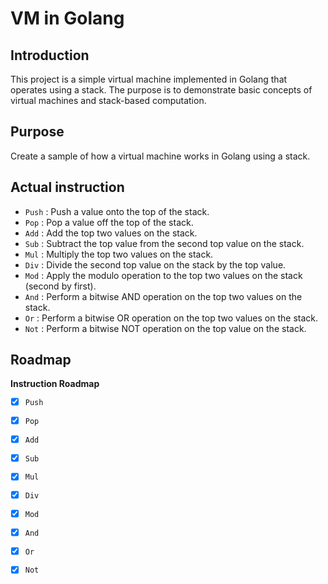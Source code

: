 # VM in Golang

## Introduction 

This project is a simple virtual machine implemented in Golang that operates using a stack. The purpose is to demonstrate basic concepts of virtual machines and stack-based computation.

## Purpose

Create a sample of how a virtual machine works in Golang using a stack.

## Actual instruction 

- `Push` : Push a value onto the top of the stack.
- `Pop` : Pop a value off the top of the stack.
- `Add` : Add the top two values on the stack.
- `Sub` : Subtract the top value from the second top value on the stack.
- `Mul` : Multiply the top two values on the stack.
- `Div` : Divide the second top value on the stack by the top value.
- `Mod` : Apply the modulo operation to the top two values on the stack (second by first).
- `And` : Perform a bitwise AND operation on the top two values on the stack. 
- `Or` : Perform a bitwise OR operation on the top two values on the stack. 
- `Not` : Perform a bitwise NOT operation on the top value on the stack.

## Roadmap 

**Instruction Roadmap**

- [x] `Push`
- [x] `Pop`
- [x] `Add`
- [x] `Sub`
- [x] `Mul`
- [x] `Div`
- [x] `Mod`
- [x] `And`
- [x] `Or`
- [x] `Not`

